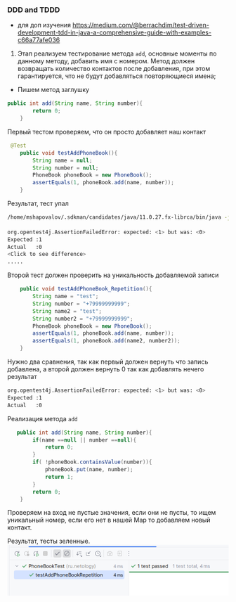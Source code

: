 ### DDD and TDDD


* для доп изучения https://medium.com/@berrachdim/test-driven-development-tdd-in-java-a-comprehensive-guide-with-examples-c66a77afe036
1) Этап реализуем тестирование метода `add`, основные моменты по данному методу, добавить имя с номером. Метод должен возвращать количество 
контактов после добавления, при этом гарантируется, что не будут добавляться повторяющиеся имена;
- Пишем метод заглушку
```java
public int add(String name, String number){
        return 0;
    }
```
Первый тестом проверяем, что он просто добавляет наш контакт
```java
 @Test
    public void testAddPhoneBook(){
        String name = null;
        String number = null;
        PhoneBook phoneBook = new PhoneBook();
        assertEquals(1, phoneBook.add(name, number));
    }
```
Результат, тест упал
```bash
/home/mshapovalov/.sdkman/candidates/java/11.0.27.fx-librca/bin/java -javaagent:/opt/intellij-idea-community/plugins/java/lib/rt/debugger-agent.jar=file:///tmp/capture11132881972828764523.props -ea -Didea.test.cyclic.buffer.size=1048576 -javaagent:/opt/intellij-idea-community/lib/idea_rt.jar=44295 -Dkotlinx.coroutines.debug.enable.creation.stack.trace=false -Ddebugger.agent.enable.coroutines=true -Dkotlinx.coroutines.debug.enable.flows.stack.trace=true -Dkotlinx.coroutines.debug.enable.mutable.state.flows.stack.trace=true -Dfile.encoding=UTF-8 -classpath /opt/intellij-idea-community/lib/idea_rt.jar:/opt/intellij-idea-community/plugins/junit/lib/junit5-rt.jar:/opt/intellij-idea-community/plugins/junit/lib/junit-rt.jar:/home/mshapovalov/java/netology/DDD/TDD/target/test-classes:/home/mshapovalov/java/netology/DDD/TDD/target/classes:/home/mshapovalov/.m2/repository/junit/junit/4.13.2/junit-4.13.2.jar:/home/mshapovalov/.m2/repository/org/hamcrest/hamcrest-core/1.3/hamcrest-core-1.3.jar:/home/mshapovalov/.m2/repository/org/junit/jupiter/junit-jupiter/5.13.0/junit-jupiter-5.13.0.jar:/home/mshapovalov/.m2/repository/org/junit/jupiter/junit-jupiter-api/5.13.0/junit-jupiter-api-5.13.0.jar:/home/mshapovalov/.m2/repository/org/opentest4j/opentest4j/1.3.0/opentest4j-1.3.0.jar:/home/mshapovalov/.m2/repository/org/junit/platform/junit-platform-commons/1.13.0/junit-platform-commons-1.13.0.jar:/home/mshapovalov/.m2/repository/org/apiguardian/apiguardian-api/1.1.2/apiguardian-api-1.1.2.jar:/home/mshapovalov/.m2/repository/org/junit/jupiter/junit-jupiter-params/5.13.0/junit-jupiter-params-5.13.0.jar:/home/mshapovalov/.m2/repository/org/junit/jupiter/junit-jupiter-engine/5.13.0/junit-jupiter-engine-5.13.0.jar:/home/mshapovalov/.m2/repository/org/junit/platform/junit-platform-engine/1.13.0/junit-platform-engine-1.13.0.jar com.intellij.rt.junit.JUnitStarter -ideVersion5 -junit4 ru.netology.PhoneBookTest,testAddPhoneBook

org.opentest4j.AssertionFailedError: expected: <1> but was: <0>
Expected :1
Actual   :0
<Click to see difference>
.....
```
Второй тест должен проверить на уникальность добавляемой записи
```java
    public void testAddPhoneBook_Repetition(){
        String name = "test";
        String number = "+79999999999";
        String name2 = "test";
        String number2 = "+79999999999";
        PhoneBook phoneBook = new PhoneBook();
        assertEquals(1, phoneBook.add(name, number));
        assertEquals(1, phoneBook.add(name2, number2));
    }
```

Нужно два сравнения, так как первый должен вернуть что запись добавлена, а второй должен вернуть 0 так как добавлять нечего
результат
```bash
org.opentest4j.AssertionFailedError: expected: <1> but was: <0>
Expected :1
Actual   :0
```

Реализация метода `add`
```java
   public int add(String name, String number){
        if(name ==null || number ==null){
            return 0;
        }
        if( !phoneBook.containsValue(number)){
            phoneBook.put(name, number);
            return 1;
        }
        return 0;
    }
```
Проверяем на вход не пустые значения, если они не пусты, то ищем уникальный номер, если его нет в нашей Map то добавляем новый контакт.

Результат, тесты зеленные.
![img.png](img.png)